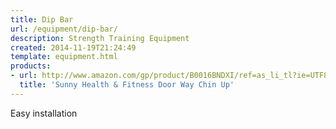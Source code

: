 ```yaml
---
title: Dip Bar
url: /equipment/dip-bar/
description: Strength Training Equipment
created: 2014-11-19T21:24:49
template: equipment.html
products:
- url: http://www.amazon.com/gp/product/B0016BNDXI/ref=as_li_tl?ie=UTF8&camp=1789&creative=390957&creativeASIN=B0016BNDXI&linkCode=as2&tag=seoexpertblog-20&linkId=H3DB26RBTFWRWDKG
  title: 'Sunny Health & Fitness Door Way Chin Up'
---
```

Easy installation